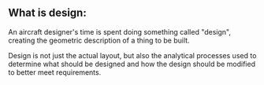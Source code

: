 ## What is design:

An aircraft designer's time is spent doing something called "design", creating the geometric description of a thing to be built.

Design is not just the actual layout, but also the analytical processes used to determine what should be designed and how the design should be modified to better meet requirements.
